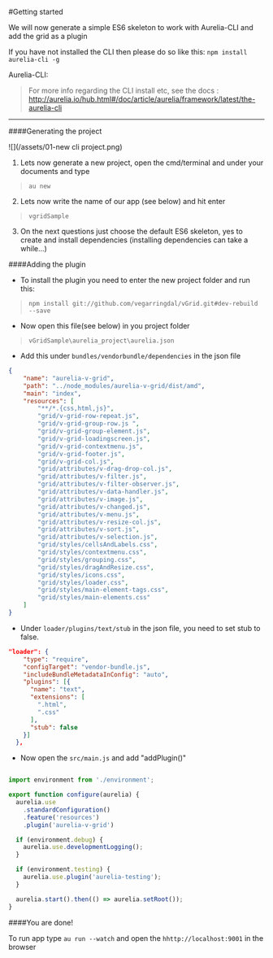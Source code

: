 #Getting started

We will now generate a simple ES6 skeleton to work with Aurelia-CLI and add the grid as a plugin

If you have not installed the CLI then please do so like this:
`npm install aurelia-cli -g`

Aurelia-CLI:
> For more info regarding the CLI install etc, see the docs : http://aurelia.io/hub.html#/doc/article/aurelia/framework/latest/the-aurelia-cli



---

####Generating the project

![](/assets/01-new cli project.png)


1. Lets now generate a new project, open the cmd/terminal and under your documents and type 
>`au new`

2. Lets now write the name of our app (see below) and hit enter
> `vgridSample`

3. On the next questions just choose the default ES6 skeleton, yes to create and install dependencies (installing dependencies can take a while...)

####Adding the plugin

* To install the plugin you need to enter the new project folder and run this:
> `npm install git://github.com/vegarringdal/vGrid.git#dev-rebuild --save`

* Now open this file(see below) in you project folder
> `vGridSample\aurelia_project\aurelia.json`

* Add this under `bundles/vendorbundle/dependencies` in the json file

```json
{
    "name": "aurelia-v-grid",
    "path": "../node_modules/aurelia-v-grid/dist/amd",
    "main": "index",
    "resources": [
        "**/*.{css,html,js}",
        "grid/v-grid-row-repeat.js",
        "grid/v-grid-group-row.js ",
        "grid/v-grid-group-element.js",
        "grid/v-grid-loadingscreen.js",
        "grid/v-grid-contextmenu.js",
        "grid/v-grid-footer.js",
        "grid/v-grid-col.js",
        "grid/attributes/v-drag-drop-col.js",
        "grid/attributes/v-filter.js",
        "grid/attributes/v-filter-observer.js",
        "grid/attributes/v-data-handler.js",
        "grid/attributes/v-image.js",
        "grid/attributes/v-changed.js",
        "grid/attributes/v-menu.js",
        "grid/attributes/v-resize-col.js",
        "grid/attributes/v-sort.js",
        "grid/attributes/v-selection.js",
        "grid/styles/cellsAndLabels.css",
        "grid/styles/contextmenu.css",
        "grid/styles/grouping.css",
        "grid/styles/dragAndResize.css",
        "grid/styles/icons.css",
        "grid/styles/loader.css",
        "grid/styles/main-element-tags.css",
        "grid/styles/main-elements.css"
    ]
}
```

* Under `loader/plugins/text/stub` in the json file, you need to set stub to false.

```json
"loader": {
    "type": "require",
    "configTarget": "vendor-bundle.js",
    "includeBundleMetadataInConfig": "auto",
    "plugins": [{
      "name": "text",
      "extensions": [
        ".html",
        ".css"
      ],
      "stub": false
    }]
  },
```
*  Now open the `src/main.js` and add "addPlugin()" 

```javascript

import environment from './environment';

export function configure(aurelia) {
  aurelia.use
    .standardConfiguration()
    .feature('resources')
    .plugin('aurelia-v-grid')

  if (environment.debug) {
    aurelia.use.developmentLogging();
  }

  if (environment.testing) {
    aurelia.use.plugin('aurelia-testing');
  }

  aurelia.start().then(() => aurelia.setRoot());
}
```

####You are done!

To run app type ```au run --watch``` and open the `hhttp://localhost:9001` in the browser


